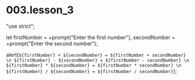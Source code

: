 # 003.lesson_3

"use strict";

let firstNumber = +prompt("Enter the first number"),
    secondNumber = +prompt("Enter the second number");

alert(`${firstNumber} + ${secondNumber} = ${firstNumber + secondNumber} \n
${firstNumber} - ${secondNumber} = ${firstNumber - secondNumber} \n
${firstNumber} * ${secondNumber} = ${firstNumber * secondNumber} \n
${firstNumber} / ${secondNumber} = ${firstNumber / secondNumber}`);

